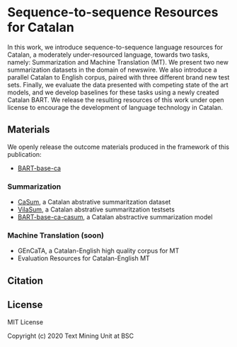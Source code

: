 # Sequence-to-sequence Resources for Catalan

In this work, we introduce sequence-to-sequence language resources for Catalan, a moderately under-resourced language, towards two tasks, namely: Summarization and Machine Translation (MT). We present two new summarization datasets in the domain of newswire. We also introduce a parallel Catalan to English corpus, paired with three different brand new test sets. Finally, we evaluate the data presented with competing state of the art models, and we develop baselines for these tasks using a newly created Catalan BART. We release the resulting resources of this work under open license to encourage the development of language technology in Catalan.

## Materials

We openly release the outcome materials produced in the framework of this publication:
* [BART-base-ca](https://huggingface.co/projecte-aina/bart-base-ca)

### Summarization
* [CaSum](https://huggingface.co/datasets/projecte-aina/casum/), a Catalan abstrative summaritzation dataset
* [VilaSum](https://huggingface.co/datasets/projecte-aina/vilasum/), a Catalan abstrative summaritzation testsets
* [BART-base-ca-casum](https://huggingface.co/projecte-aina/bart-base-ca-casum), a Catalan abstractive summarization model

### Machine Translation (soon)
* GEnCaTA, a Catalan-English high quality corpus for MT
* Evaluation Resources for Catalan-English MT

## Citation


## License
MIT License

Copyright (c) 2020 Text Mining Unit at BSC

